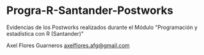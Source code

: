 # Progra-R-Santander-Postworks
Evidencias de los Postworks realizados durante el Módulo "Programación y estadística con R (Santander)"

Axel Flores Guarneros
axelflores.afg@gmail.com
